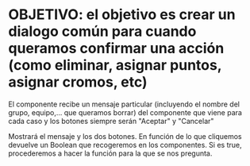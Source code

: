 # OBJETIVO: el objetivo es crear un dialogo común para cuando queramos confirmar una acción (como eliminar, asignar puntos, asignar cromos, etc)

<!-- editar-equipo.component.ts -->

El componente recibe un mensaje particular (incluyendo el nombre del grupo, equipo,... que queramos borrar) del componente que viene para cada caso y los botones siempre serán "Aceptar" y "Cancelar"



<!-- editar-equipo.component.html -->

Mostrará el mensaje y los dos botones. En función de lo que cliquemos devuelve un Boolean que recogeremos en los componentes. Si es true, procederemos a hacer la función para la que se nos pregunta.




